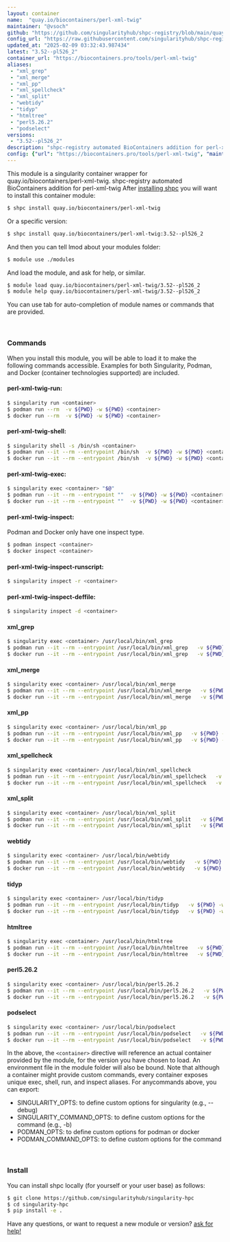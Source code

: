 ```yaml
---
layout: container
name:  "quay.io/biocontainers/perl-xml-twig"
maintainer: "@vsoch"
github: "https://github.com/singularityhub/shpc-registry/blob/main/quay.io/biocontainers/perl-xml-twig/container.yaml"
config_url: "https://raw.githubusercontent.com/singularityhub/shpc-registry/main/quay.io/biocontainers/perl-xml-twig/container.yaml"
updated_at: "2025-02-09 03:32:43.987434"
latest: "3.52--pl526_2"
container_url: "https://biocontainers.pro/tools/perl-xml-twig"
aliases:
 - "xml_grep"
 - "xml_merge"
 - "xml_pp"
 - "xml_spellcheck"
 - "xml_split"
 - "webtidy"
 - "tidyp"
 - "htmltree"
 - "perl5.26.2"
 - "podselect"
versions:
 - "3.52--pl526_2"
description: "shpc-registry automated BioContainers addition for perl-xml-twig"
config: {"url": "https://biocontainers.pro/tools/perl-xml-twig", "maintainer": "@vsoch", "description": "shpc-registry automated BioContainers addition for perl-xml-twig", "latest": {"3.52--pl526_2": "sha256:fab3906b17a25ba79ac389e6dff6375bb7d77b8c43f1e2b1714fd18cda4800cf"}, "tags": {"3.52--pl526_2": "sha256:fab3906b17a25ba79ac389e6dff6375bb7d77b8c43f1e2b1714fd18cda4800cf"}, "docker": "quay.io/biocontainers/perl-xml-twig", "aliases": {"xml_grep": "/usr/local/bin/xml_grep", "xml_merge": "/usr/local/bin/xml_merge", "xml_pp": "/usr/local/bin/xml_pp", "xml_spellcheck": "/usr/local/bin/xml_spellcheck", "xml_split": "/usr/local/bin/xml_split", "webtidy": "/usr/local/bin/webtidy", "tidyp": "/usr/local/bin/tidyp", "htmltree": "/usr/local/bin/htmltree", "perl5.26.2": "/usr/local/bin/perl5.26.2", "podselect": "/usr/local/bin/podselect"}}
---
```


This module is a singularity container wrapper for quay.io/biocontainers/perl-xml-twig.
shpc-registry automated BioContainers addition for perl-xml-twig
After [installing shpc](#install) you will want to install this container module:


```bash
$ shpc install quay.io/biocontainers/perl-xml-twig
```

Or a specific version:

```bash
$ shpc install quay.io/biocontainers/perl-xml-twig:3.52--pl526_2
```

And then you can tell lmod about your modules folder:

```bash
$ module use ./modules
```

And load the module, and ask for help, or similar.

```bash
$ module load quay.io/biocontainers/perl-xml-twig/3.52--pl526_2
$ module help quay.io/biocontainers/perl-xml-twig/3.52--pl526_2
```

You can use tab for auto-completion of module names or commands that are provided.

<br>

### Commands

When you install this module, you will be able to load it to make the following commands accessible.
Examples for both Singularity, Podman, and Docker (container technologies supported) are included.

#### perl-xml-twig-run:

```bash
$ singularity run <container>
$ podman run --rm  -v ${PWD} -w ${PWD} <container>
$ docker run --rm  -v ${PWD} -w ${PWD} <container>
```

#### perl-xml-twig-shell:

```bash
$ singularity shell -s /bin/sh <container>
$ podman run --it --rm --entrypoint /bin/sh  -v ${PWD} -w ${PWD} <container>
$ docker run --it --rm --entrypoint /bin/sh  -v ${PWD} -w ${PWD} <container>
```

#### perl-xml-twig-exec:

```bash
$ singularity exec <container> "$@"
$ podman run --it --rm --entrypoint ""  -v ${PWD} -w ${PWD} <container> "$@"
$ docker run --it --rm --entrypoint ""  -v ${PWD} -w ${PWD} <container> "$@"
```

#### perl-xml-twig-inspect:

Podman and Docker only have one inspect type.

```bash
$ podman inspect <container>
$ docker inspect <container>
```

#### perl-xml-twig-inspect-runscript:

```bash
$ singularity inspect -r <container>
```

#### perl-xml-twig-inspect-deffile:

```bash
$ singularity inspect -d <container>
```


#### xml_grep

```bash
$ singularity exec <container> /usr/local/bin/xml_grep
$ podman run --it --rm --entrypoint /usr/local/bin/xml_grep   -v ${PWD} -w ${PWD} <container> -c " $@"
$ docker run --it --rm --entrypoint /usr/local/bin/xml_grep   -v ${PWD} -w ${PWD} <container> -c " $@"
```


#### xml_merge

```bash
$ singularity exec <container> /usr/local/bin/xml_merge
$ podman run --it --rm --entrypoint /usr/local/bin/xml_merge   -v ${PWD} -w ${PWD} <container> -c " $@"
$ docker run --it --rm --entrypoint /usr/local/bin/xml_merge   -v ${PWD} -w ${PWD} <container> -c " $@"
```


#### xml_pp

```bash
$ singularity exec <container> /usr/local/bin/xml_pp
$ podman run --it --rm --entrypoint /usr/local/bin/xml_pp   -v ${PWD} -w ${PWD} <container> -c " $@"
$ docker run --it --rm --entrypoint /usr/local/bin/xml_pp   -v ${PWD} -w ${PWD} <container> -c " $@"
```


#### xml_spellcheck

```bash
$ singularity exec <container> /usr/local/bin/xml_spellcheck
$ podman run --it --rm --entrypoint /usr/local/bin/xml_spellcheck   -v ${PWD} -w ${PWD} <container> -c " $@"
$ docker run --it --rm --entrypoint /usr/local/bin/xml_spellcheck   -v ${PWD} -w ${PWD} <container> -c " $@"
```


#### xml_split

```bash
$ singularity exec <container> /usr/local/bin/xml_split
$ podman run --it --rm --entrypoint /usr/local/bin/xml_split   -v ${PWD} -w ${PWD} <container> -c " $@"
$ docker run --it --rm --entrypoint /usr/local/bin/xml_split   -v ${PWD} -w ${PWD} <container> -c " $@"
```


#### webtidy

```bash
$ singularity exec <container> /usr/local/bin/webtidy
$ podman run --it --rm --entrypoint /usr/local/bin/webtidy   -v ${PWD} -w ${PWD} <container> -c " $@"
$ docker run --it --rm --entrypoint /usr/local/bin/webtidy   -v ${PWD} -w ${PWD} <container> -c " $@"
```


#### tidyp

```bash
$ singularity exec <container> /usr/local/bin/tidyp
$ podman run --it --rm --entrypoint /usr/local/bin/tidyp   -v ${PWD} -w ${PWD} <container> -c " $@"
$ docker run --it --rm --entrypoint /usr/local/bin/tidyp   -v ${PWD} -w ${PWD} <container> -c " $@"
```


#### htmltree

```bash
$ singularity exec <container> /usr/local/bin/htmltree
$ podman run --it --rm --entrypoint /usr/local/bin/htmltree   -v ${PWD} -w ${PWD} <container> -c " $@"
$ docker run --it --rm --entrypoint /usr/local/bin/htmltree   -v ${PWD} -w ${PWD} <container> -c " $@"
```


#### perl5.26.2

```bash
$ singularity exec <container> /usr/local/bin/perl5.26.2
$ podman run --it --rm --entrypoint /usr/local/bin/perl5.26.2   -v ${PWD} -w ${PWD} <container> -c " $@"
$ docker run --it --rm --entrypoint /usr/local/bin/perl5.26.2   -v ${PWD} -w ${PWD} <container> -c " $@"
```


#### podselect

```bash
$ singularity exec <container> /usr/local/bin/podselect
$ podman run --it --rm --entrypoint /usr/local/bin/podselect   -v ${PWD} -w ${PWD} <container> -c " $@"
$ docker run --it --rm --entrypoint /usr/local/bin/podselect   -v ${PWD} -w ${PWD} <container> -c " $@"
```



In the above, the `<container>` directive will reference an actual container provided
by the module, for the version you have chosen to load. An environment file in the
module folder will also be bound. Note that although a container
might provide custom commands, every container exposes unique exec, shell, run, and
inspect aliases. For anycommands above, you can export:

 - SINGULARITY_OPTS: to define custom options for singularity (e.g., --debug)
 - SINGULARITY_COMMAND_OPTS: to define custom options for the command (e.g., -b)
 - PODMAN_OPTS: to define custom options for podman or docker
 - PODMAN_COMMAND_OPTS: to define custom options for the command

<br>

### Install

You can install shpc locally (for yourself or your user base) as follows:

```bash
$ git clone https://github.com/singularityhub/singularity-hpc
$ cd singularity-hpc
$ pip install -e .
```

Have any questions, or want to request a new module or version? [ask for help!](https://github.com/singularityhub/singularity-hpc/issues)